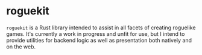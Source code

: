 # roguekit
`roguekit` is a Rust library intended to assist in all facets of creating roguelike games.
It's currently a work in progress and unfit for use, but I intend to provide utilities for backend logic as well as presentation both natively and on the web.